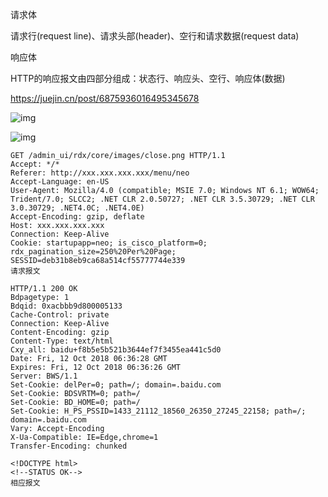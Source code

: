 请求体

请求行(request line)、请求头部(header)、空行和请求数据(request data)

响应体

HTTP的响应报文由四部分组成：状态行、响应头、空行、响应体(数据)

https://juejin.cn/post/6875936016495345678

![img](https://pic002.cnblogs.com/images/2012/426620/2012072810301161.png)

![img](https://p9-juejin.byteimg.com/tos-cn-i-k3u1fbpfcp/94a0bdb5295342658866b09ab90ab363~tplv-k3u1fbpfcp-watermark.awebp)

```http
GET /admin_ui/rdx/core/images/close.png HTTP/1.1
Accept: */*
Referer: http://xxx.xxx.xxx.xxx/menu/neo
Accept-Language: en-US
User-Agent: Mozilla/4.0 (compatible; MSIE 7.0; Windows NT 6.1; WOW64; Trident/7.0; SLCC2; .NET CLR 2.0.50727; .NET CLR 3.5.30729; .NET CLR 3.0.30729; .NET4.0C; .NET4.0E)
Accept-Encoding: gzip, deflate
Host: xxx.xxx.xxx.xxx
Connection: Keep-Alive
Cookie: startupapp=neo; is_cisco_platform=0; rdx_pagination_size=250%20Per%20Page; SESSID=deb31b8eb9ca68a514cf55777744e339
请求报文
```

```http
HTTP/1.1 200 OK
Bdpagetype: 1
Bdqid: 0xacbbb9d800005133
Cache-Control: private
Connection: Keep-Alive
Content-Encoding: gzip
Content-Type: text/html
Cxy_all: baidu+f8b5e5b521b3644ef7f3455ea441c5d0
Date: Fri, 12 Oct 2018 06:36:28 GMT
Expires: Fri, 12 Oct 2018 06:36:26 GMT
Server: BWS/1.1
Set-Cookie: delPer=0; path=/; domain=.baidu.com
Set-Cookie: BDSVRTM=0; path=/
Set-Cookie: BD_HOME=0; path=/
Set-Cookie: H_PS_PSSID=1433_21112_18560_26350_27245_22158; path=/; domain=.baidu.com
Vary: Accept-Encoding
X-Ua-Compatible: IE=Edge,chrome=1
Transfer-Encoding: chunked

<!DOCTYPE html>
<!--STATUS OK-->
相应报文
```

